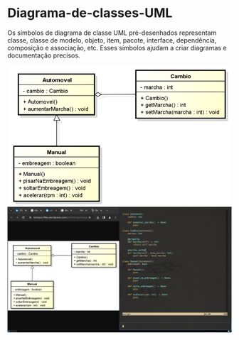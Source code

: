 # Diagrama-de-classes-UML
Os símbolos de diagrama de classe UML pré-desenhados representam classe, classe de modelo, objeto, item, pacote, interface, dependência, composição e associação, etc. Esses símbolos ajudam a criar diagramas e documentação precisos. 


![Logo do Markdown](uml.png)
![Logo do Markdown](2023-10-22-193828_1366x768_scrot.png)
